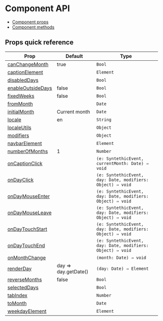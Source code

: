 # Component API

* [Component props](APIProps.md)
* [Component methods](APIMethods.md)

## Props quick reference

| Prop | Default | Type |
| --- | --- | --- |
| [canChangeMonth](APIProps.md#canchangemonth) | true | `Bool` |
| [captionElement](APIProps.md#captionelement) | | `Element` |
| [disabledDays](APIProps.md#disableddays) | | `Bool` |
| [enableOutsideDays](APIProps.md#enableoutsidedays) | false | `Bool` |
| [fixedWeeks](APIProps.md#fixedWeeks) | false | `Bool` |
| [fromMonth](APIProps.md#frommonth) | | `Date` |
| [initialMonth](APIProps.md#initialmonth) | Current month | `Date` |
| [locale](APIProps.md#locale) | en | `String` |
| [localeUtils](APIProps.md#localeutils) | | `Object` |
| [modifiers](APIProps.md#modifiers) | | `Object` |
| [navbarElement](APIProps.md#navbarelement) | | `Element` |
| [numberOfMonths](APIProps.md#numberofmonths) | 1 | `Number` |
| [onCaptionClick](APIProps.md#oncaptionclick) | | `(e: SyntethicEvent, currentMonth: Date) ⇒ void` |
| [onDayClick](APIProps.md#ondayclick) | | `(e: SyntethicEvent, day: Date, modifiers: Object) ⇒ void` |
| [onDayMouseEnter](APIProps.md#ondaymouseenter) | | `(e: SyntethicEvent, day: Date, modifiers: Object) ⇒ void` |
| [onDayMouseLeave](APIProps.md#ondaymouseleave) | | `(e: SyntethicEvent, day: Date, modifiers: Object) ⇒ void` |
| [onDayTouchStart](APIProps.md#ondaytouchstart) | | `(e: SyntethicEvent, day: Date, modifiers: Object) ⇒ void` |
| [onDayTouchEnd](APIProps.md#ondaytouchend) | | `(e: SyntethicEvent, day: Date, modifiers: Object) ⇒ void` |
| [onMonthChange](APIProps.md#onmonthchange) | | `(month: Date) ⇒ void` |
| [renderDay](APIProps.md#renderday) | day ⇒ day.getDate() | `(day: Date) ⇒ Element` |
| [reverseMonths](APIProps.md#reversemonths) | false | `Bool` |
| [selectedDays](APIProps.md#selecteddays) | | `Bool` |
| [tabIndex](APIProps.md#tabindex) | | `Number` |
| [toMonth](APIProps.md#tomonth) | | `Date` |
| [weekdayElement](APIProps.md#weekdayelement) | | `Element` |
